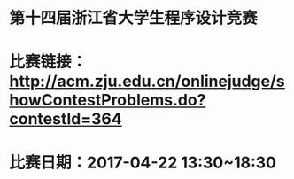 # 第十四届浙江省大学生程序设计竞赛

# 比赛链接：http://acm.zju.edu.cn/onlinejudge/showContestProblems.do?contestId=364

# 比赛日期：2017-04-22  13:30~18:30
